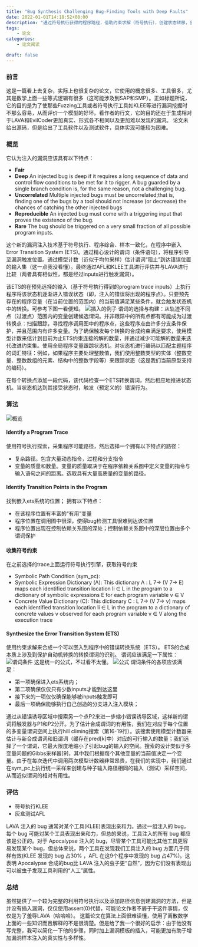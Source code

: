 ```yaml
---
title: "Bug Synthesis Challenging Bug-Finding Tools with Deep Faults"
date: 2022-01-01T14:18:52+08:00
description: "通过符号执行获得的程序路径，借助约束求解（符号执行），创建状态转移，使程序在一定的输入数据下到达预定的漏洞位置。"
tags: 
    - 论文
categories:
    - 论文阅读

draft: false
---
```


### 前言
这是一篇看上去复杂，实际上也很复杂的论文，它使用的概念很多、工具很多，尤其是数学上面一些等式逻辑有很多（这可能涉及到SAP和SMP）。正如标题所说，它的目的是为了使那些Fuzzing工具或者符号执行工具如KLEE等进行漏洞挖掘时不那么容易，从而评价一个模型的好坏。看作者的行文，它的目的还在于生成相对于LAVA和EvilCoder更加真实、形式各不相同以及更加难以发现的漏洞。
论文未给出源码，但是给出了工具软件以及测试软件，具体实现可能较为困难。
### 概览
它认为注入的漏洞应该具有以下特点：
-  **Fair** 
-  **Deep** An injected bug is deep if it requires a long sequence of data and control flow conditions to be met for it to rigger. A bug guarded by a single branch condition is, for the same reason, not a challenging bug.
-  **Uncorrelated** Multiple injected bugs must be uncorrelated;that is, finding one of the bugs by a tool should not increase (or decrease) the chances of catching the other injected bugs 
-  **Reproducible** An injected bug must come with a triggering input that proves the existence of the bug.
-  **Rare** The bug should be triggered on a very small fraction of all possible program inputs.
  
  这个新的漏洞注入技术基于符号执行、程序综合、样本一致化，在程序中嵌入Error Transition System (ETS)。通过精心设计的谓词（条件语句），将程序引导至漏洞触发位置。通过模型计数（近似于均匀采样）估计谓词“阻止”到达错误位置的输入集（这一点我没看懂）。最终通过AFL和KLEE工具进行评估并与LAVA进行比较（两者具有相似性，都是经过inputs进行触发漏洞）。

  该ETS的在预先选择的输入（基于符号执行得到的program trace inputs）上执行程序将该状态机逐渐进入错误状态（即，注入的错误将出现的程序点）。只要预先存在的程序变量（在当前位置的范围内）的当前值满足某些条件，就会触发状态机中的转换。可参考下图一看便知。
  ![插入的例子](/assets/Bug%20Synthesis/2022-01-06-18-20-18.png)
  谓词的选择与构建：从轨迹不同点（过渡点）范围内的变量创建候选谓词。并非跟踪中的所有点都有可能成为过渡转换点：扫描跟踪，寻找程序调用图中的程序点，这些程序点由许多分支条件保护，并且范围内有许多变量。为了确保触发每个转换的合成约束满足要求，使用模型计数来估计到目前为止ETS约束连接的解的数量，并通过减少可能解的数量来迭代改进约束集。使用全局程序变量跟踪状态机。对状态机进行编码以匹配主题程序的词汇特征：例如，如果程序主要处理整数值，我们使用整数类型的实体（整数变量、整数数组的元素、结构中的整数字段等）来跟踪状态（这是我们当前原型支持的编码）。

  在每个转换点添加一段代码，该代码检查一个ETS转换谓词，然后相应地推进状态机。当状态机达到其接受状态时，触发（预定义的）错误行为。

### 算法
![概览](/assets/Bug%20Synthesis/2022-01-06-21-23-28.png)
#### Identify a Program Trace
使用符号执行探索，采集程序可能路径，然后选择一个拥有以下特点的路径：
- 复杂路径。包含大量动态指令，过程和分支指令
- 变量的质量和数量。变量的质量取决于在程序依赖关系图中定义变量的指令与输入语句之间的距离。选取具有大量高质量的变量的路径。

#### Identify Transition Points in the Program
找到嵌入ets系统的位置；
拥有以下特点：
- 在该程序位置有丰富的“有用”变量
- 程序位置在调用图中很深，使得bug检测工具很难到达该位置
- 程序位置出现在控制依赖关系图的深处；控制依赖关系图中的深层位置由多个谓词保护

#### 收集符号约束
在之前选择的trace上面运行符号执行引擎，获取符号约束
 - Symbolic Path Condition (sym_pc):
 - Symbolic Expression Dictionary (Λ): This dictionary Λ : L 7→ (V 7→ E) maps each identified transition location li ∈ L in the program to a dictionary of symbolic expressions E for each program variable v ∈ V
 - Concrete Value Dictionary (C): This dictionary C : L 7→ (V 7→ ν) maps each identified transition location li ∈ L in the program to a dictionary of concrete values ν observed for each program variable v ∈ V along the execution trace

#### Synthesize the Error Transition System (ETS)
使用约束求解来合成一个可以嵌入到程序中的错误转换系统（ETS）。
ETS的合成本质上涉及到保护自动机转换的转换谓词的识别。
谓词应该满足一下属性：
![谓词条件](/assets/Bug%20Synthesis/2022-01-06-22-07-12.png)
这是统一的公式，不过看不太懂。
![公式](/assets/Bug%20Synthesis/2022-01-06-22-11-07.png)
谓词条件的各项应该满足：
- 第一项确保进入ets系统内；
- 第二项确保仅仅只有少数inputs才能到达这里
- 接下来的一项仅仅确保能够被inputs触发即可
- 最后一项确保能够执行自己创造的分支进入注入模块；

通过从错误诱导区域中搜索另一个点P2来进一步缩小错误诱导区域，这样新的谓词将触发器与P1和P2分开。为了估计合成谓词的有用性，我们在对应于每个位置的多变量谓词空间上执行hill climing搜索（第16-19行）。该搜索使用模型计数器来估计与新合成谓词和旧谓词（缓存在pred[k]中）对应的可行输入的数量；我们选择了一个谓词，它最大限度地缩小了引起bug的输入的空间。搜索的设计类似于多变量问题的Gibbs采样器[9]，其中我们根据每个其他变量的当前值决定一个变量。由于在每次迭代中调用两次模型计数器非常昂贵，在我们的实现中，我们通过在sym_pc上执行统一采样来创建与种子输入路径相同的输入（测试）采样空间，从而近似谓词的相对有用性。

### 评估
- 符号执行KLEE
- 灰盒测试AFL

LAVA 注入的 bug 通常对某个工具(KLEE)表现出亲和力。通过一组注入的 bug，每个 bug 可能对某个工具表现出亲和力，但总的来说，工具注入的所有 bug 都应该是公正的。对于 Apocalypse 注入的 bug，尽管某个工具可能比其他工具更容易发现某个 bug，但总体来说，两个工具在发现我们工具注入的 bug 方面几乎同样有效(KLEE 发现的 bug 占30% ，AFL 在这9个程序中发现的 bug 占47%)。这表明 Apocalypse 合成的bug比 LAVA 注入的虫子更“自然”，因为它们没有表现出可以被虫子发现工具利用的“人工”属性。

### 总结
虽然提供了一个较为完整的利用符号执行以及添加路径信息创建漏洞的方法，但是并没有插入漏洞，仅仅使用assert(0)代替，可能论文作者不屑于干这件事情，仅仅是为了羞辱LAVA（哈哈哈）。
这篇论文在算法上面很难读懂，使用了离散数学上面的一些知识而且解释的不是很清楚。但是给了我一个很好的启示：由于他没有写完整，我可以简化一下他的步骤，同时加上漏洞模板的插入，可能更加有助于增加漏洞样本注入的真实性与多样性。